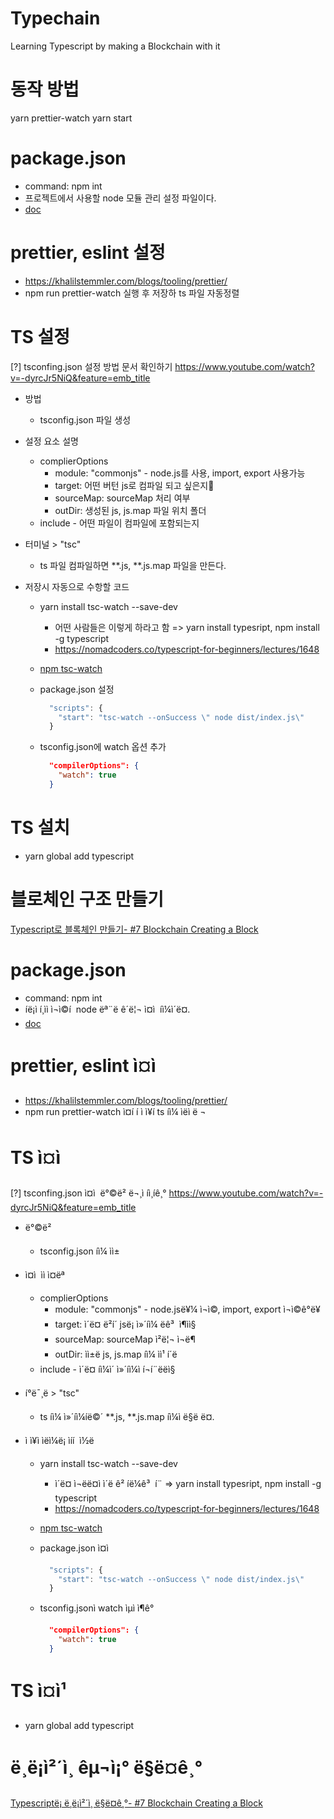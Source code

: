 # Typechain
Learning Typescript by making a Blockchain with it


# 동작 방법
yarn prettier-watch
yarn start

# package.json
* command: npm int 
* 프로젝트에서 사용할 node 모듈 관리 설정 파일이다. 
* [doc](https://docs.npmjs.com/creating-a-package-json-file)


# prettier, eslint 설정
* https://khalilstemmler.com/blogs/tooling/prettier/
* npm run prettier-watch 실행 후 저장하 ts 파일 자동정렬 
# TS 설정
[?] tsconfing.json 설정 방법 문서 확인하기
https://www.youtube.com/watch?v=-dyrcJr5NiQ&feature=emb_title

* 방법
  - tsconfig.json 파일 생성
* 설정 요소 설명
  - complierOptions
    - module: "commonjs" - node.js를 사용, import, export 사용가능
    - target: 어떤 버턴 js로 컴파일 되고 싶은지
    - sourceMap: sourceMap 처리 여부 
    - outDir: 생성된 js, js.map 파일 위치 폴더 
  - include - 어떤 파일이 컴파일에 포함되는지 

* 터미널 > "tsc"
  * ts 파일 컴파일하면 **.js, **.js.map 파일을 만든다.

* 저장시 자동으로 수항할 코드
  - yarn install tsc-watch --save-dev
    - 어떤 사람들은 이렇게 하라고 함 => yarn install typesript, npm install -g typescript
    - https://nomadcoders.co/typescript-for-beginners/lectures/1648

  - [npm tsc-watch](https://www.npmjs.com/package/tsc-watch)
  - package.json 설정
    ```js
      "scripts": {
        "start": "tsc-watch --onSuccess \" node dist/index.js\"
      }
    ```
  - tsconfig.json에 watch 옵션 추가 
    ```json
      "compilerOptions": {
        "watch": true
      }
    ```
    

# TS 설치
* yarn global add typescript




# 블로체인 구조 만들기 
[Typescript로 블록체인 만들기- #7 Blockchain Creating a Block](youtube.com/watch?v=0nOjxJUuuCo)


# package.json
* command: npm int 
* íë¡ì í¸ìì ì¬ì©í  node ëª¨ë ê´ë¦¬ ì¤ì  íì¼ì´ë¤. 
* [doc](https://docs.npmjs.com/creating-a-package-json-file)


# prettier, eslint ì¤ì 
* https://khalilstemmler.com/blogs/tooling/prettier/
* npm run prettier-watch ì¤í í ì ì¥í ts íì¼ ìëì ë ¬ 
# TS ì¤ì 
[?] tsconfing.json ì¤ì  ë°©ë² ë¬¸ì íì¸íê¸°
https://www.youtube.com/watch?v=-dyrcJr5NiQ&feature=emb_title

* ë°©ë²
  - tsconfig.json íì¼ ìì±
* ì¤ì  ìì ì¤ëª
  - complierOptions
    - module: "commonjs" - node.jsë¥¼ ì¬ì©, import, export ì¬ì©ê°ë¥
    - target: ì´ë¤ ë²í´ jsë¡ ì»´íì¼ ëê³  ì¶ìì§
    - sourceMap: sourceMap ì²ë¦¬ ì¬ë¶ 
    - outDir: ìì±ë js, js.map íì¼ ìì¹ í´ë 
  - include - ì´ë¤ íì¼ì´ ì»´íì¼ì í¬í¨ëëì§ 

* í°ë¯¸ë > "tsc"
  * ts íì¼ ì»´íì¼íë©´ **.js, **.js.map íì¼ì ë§ë ë¤.

* ì ì¥ì ìëì¼ë¡ ìí­í  ì½ë
  - yarn install tsc-watch --save-dev
    - ì´ë¤ ì¬ëë¤ì ì´ë ê² íë¼ê³  í¨ => yarn install typesript, npm install -g typescript
    - https://nomadcoders.co/typescript-for-beginners/lectures/1648

  - [npm tsc-watch](https://www.npmjs.com/package/tsc-watch)
  - package.json ì¤ì 
    ```js
      "scripts": {
        "start": "tsc-watch --onSuccess \" node dist/index.js\"
      }
    ```
  - tsconfig.jsonì watch ìµì ì¶ê° 
    ```json
      "compilerOptions": {
        "watch": true
      }
    ```
    

# TS ì¤ì¹
* yarn global add typescript




# ë¸ë¡ì²´ì¸ êµ¬ì¡° ë§ë¤ê¸° 
[Typescriptë¡ ë¸ë¡ì²´ì¸ ë§ë¤ê¸°- #7 Blockchain Creating a Block](youtube.com/watch?v=0nOjxJUuuCo)
